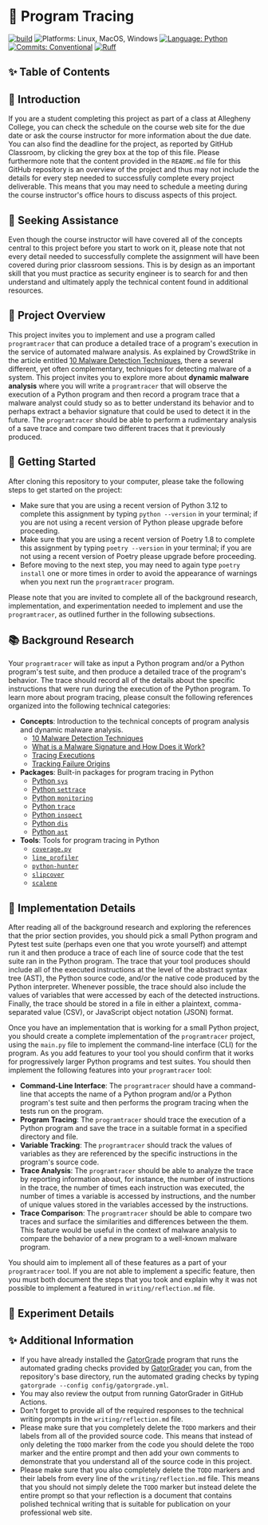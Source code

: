 # 🔬 Program Tracing

[![build](../../actions/workflows/build.yml/badge.svg)](../../actions/)
![Platforms: Linux, MacOS, Windows](https://img.shields.io/badge/Platform-Linux%20%7C%20MacOS%20%7C%20Windows-blue.svg)
[![Language: Python](https://img.shields.io/badge/Language-Python-blue.svg)](https://www.python.org/)
[![Commits: Conventional](https://img.shields.io/badge/Commits-Conventional-blue.svg)](https://www.conventionalcommits.org/en/v1.0.0/)
[![Ruff](https://img.shields.io/endpoint?url=https://raw.githubusercontent.com/astral-sh/ruff/main/assets/badge/v2.json)](https://github.com/astral-sh/ruff)

## ✨ Table of Contents

<!---toc start-->

<!---toc end-->

## 🏁 Introduction

If you are a student completing this project as part of a class at Allegheny
College, you can check the schedule on the course web site for the due date or
ask the course instructor for more information about the due date. You can also
find the deadline for the project, as reported by GitHub Classroom, by clicking
the grey box at the top of this file. Please furthermore note that the content
provided in the `README.md` file for this GitHub repository is an overview of
the project and thus may not include the details for every step needed to
successfully complete every project deliverable. This means that you may need to
schedule a meeting during the course instructor's office hours to discuss
aspects of this project.

## 🤝 Seeking Assistance

Even though the course instructor will have covered all of the concepts central
to this project before you start to work on it, please note that not every
detail needed to successfully complete the assignment will have been covered
during prior classroom sessions. This is by design as an important skill that
you must practice as security engineer is to search for and then understand and
ultimately apply the technical content found in additional resources.

## 🛫 Project Overview

This project invites you to implement and use a program called `programtracer`
that can produce a detailed trace of a program's execution in the service of
automated malware analysis. As explained by CrowdStrike in the article entitled
[10 Malware Detection
Techniques](https://www.crowdstrike.com/en-us/cybersecurity-101/malware/malware-detection/),
there a several different, yet often complementary, techniques for detecting
malware of a system. This project invites you to explore more about **dynamic
malware analysis** where you will write a `programtracer` that will observe the
execution of a Python program and then record a program trace that a malware
analyst could study so as to better understand its behavior and to perhaps
extract a behavior signature that could be used to detect it in the future. The
`programtracer` should be able to perform a rudimentary analysis of a save trace
and compare two different traces that it previously produced.

## 🏁 Getting Started

After cloning this repository to your computer, please take the following steps
to get started on the project:

- Make sure that you are using a recent version of Python 3.12 to complete this
assignment by typing `python --version` in your terminal; if you are not using a
recent version of Python please upgrade before proceeding.
- Make sure that you are using a recent version of Poetry 1.8 to complete this
assignment by typing `poetry --version` in your terminal; if you are not using a
recent version of Poetry please upgrade before proceeding.
- Before moving to the next step, you may need to again type `poetry install`
one or more times in order to avoid the appearance of warnings when you next run
the `programtracer` program.

Please note that you are invited to complete all of the background research,
implementation, and experimentation needed to implement and use the
`programtracer`, as outlined further in the following subsections.

## 📚 Background Research

Your `programtracer` will take as input a Python program and/or a Python
program's test suite, and then produce a detailed trace of the program's
behavior. The trace should record all of the details about the specific
instructions that were run during the execution of the Python program. To learn
more about program tracing, please consult the following references organized
into the following technical categories:

- **Concepts**: Introduction to the technical concepts of program analysis and dynamic
malware analysis.
    - [10 Malware Detection
Techniques](https://www.crowdstrike.com/en-us/cybersecurity-101/malware/malware-detection/)
    - [What is a Malware Signature and How Does it Work?](https://www.sentinelone.com/blog/what-is-a-malware-file-signature-and-how-does-it-work/)
    - [Tracing Executions](https://www.debuggingbook.org/beta/html/Tracer.html)
    - [Tracking Failure Origins](https://www.debuggingbook.org/beta/html/Slicer.html)
- **Packages**: Built-in packages for program tracing in Python
    - [Python `sys`](https://docs.python.org/3/library/sys.html)
    - [Python `settrace`](https://docs.python.org/3/library/sys.html#sys.settrace)
    - [Python `monitoring`](https://docs.python.org/3/library/sys.monitoring.html)
    - [Python `trace`](https://docs.python.org/3/library/trace.html)
    - [Python `inspect`](https://docs.python.org/3/library/inspect.html)
    - [Python `dis`](https://docs.python.org/3/library/dis.html)
    - [Python `ast`](https://docs.python.org/3/library/ast.html)
- **Tools**: Tools for program tracing in Python
    - [`coverage.py`](https://github.com/nedbat/coveragepy)
    - [`line_profiler`](https://github.com/pyutils/line_profiler)
    - [`python-hunter`](https://github.com/ionelmc/python-hunter)
    - [`slipcover`](https://github.com/plasma-umass/slipcover)
    - [`scalene`](https://github.com/plasma-umass/scalene)

## 🚀 Implementation Details

After reading all of the background research and exploring the references that
the prior section provides, you should pick a small Python program and Pytest
test suite (perhaps even one that you wrote yourself) and attempt run it and
then produce a trace of each line of source code that the test suite ran in the
Python program. The trace that your tool produces should include all of the
executed instructions at the level of the abstract syntax tree (AST), the Python
source code, and/or the native code produced by the Python interpreter. Whenever
possible, the trace should also include the values of variables that were
accessed by each of the detected instructions. Finally, the trace should be
stored in a file in either a plaintext, comma-separated value (CSV), or
JavaScript object notation (JSON) format.

Once you have an implementation that is working for a small Python project, you
should create a complete implementation of the `programtracer` project, using
the `main.py` file to implement the command-line interface (CLI) for the
program. As you add features to your tool you should confirm that it works for
progressively larger Python programs and test suites. You should then implement
the following features into your `programtracer` tool:

- **Command-Line Interface**: The `programtracer` should have a command-line
that accepts the name of a Python program and/or a Python program's test suite
and then performs the program tracing when the tests run on the program.
- **Program Tracing**: The `programtracer` should trace the execution of a
Python program and save the trace in a suitable format in a specified directory
and file.
- **Variable Tracking**: The `programtracer` should track the values of
variables as they are referenced by the specific instructions in the program's
source code.
- **Trace Analysis**: The `programtracer` should be able to analyze the trace by
reporting information about, for instance, the number of instructions in the
trace, the number of times each instruction was executed, the number of times a
variable is accessed by instructions, and the number of unique values stored in
the variables accessed by the instructions.
- **Trace Comparison**: The `programtracer` should be able to compare two traces
and surface the similarities and differences between the them. This feature
would be useful in the context of malware analysis to compare the behavior of
a new program to a well-known malware program.

You should aim to implement all of these features as a part of your
`programtracer` tool. If you are not able to implement a specific feature, then
you must both document the steps that you took and explain why it was not possible to
implement a featured in `writing/reflection.md` file.

## 🎉 Experiment Details

## ✨ Additional Information

- If you have already installed the
[GatorGrade](https://github.com/GatorEducator/gatorgrade) program that runs the
automated grading checks provided by
[GatorGrader](https://github.com/GatorEducator/gatorgrader) you can, from the
repository's base directory, run the automated grading checks by typing
`gatorgrade --config config/gatorgrade.yml`.
- You may also review the output from running GatorGrader in GitHub Actions.
- Don't forget to provide all of the required responses to the technical writing
prompts in the `writing/reflection.md` file.
- Please make sure that you completely delete the `TODO` markers and their
labels from all of the provided source code. This means that instead of only
deleting the `TODO` marker from the code you should delete the `TODO` marker and
the entire prompt and then add your own comments to demonstrate that you
understand all of the source code in this project.
- Please make sure that you also completely delete the `TODO` markers and their
labels from every line of the `writing/reflection.md` file. This means that you
should not simply delete the `TODO` marker but instead delete the entire prompt
so that your reflection is a document that contains polished technical writing
that is suitable for publication on your professional web site.
